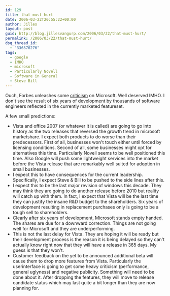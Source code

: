 ```yaml
---
id: 129
title: that must hurt
date: 2006-03-22T20:55:22+00:00
author: Jilles
layout: post
guid: http://blog.jillesvangurp.com/2006/03/22/that-must-hurt/
permalink: /2006/03/22/that-must-hurt/
dsq_thread_id:
  - "336376276"
tags:
  - google
  - IMHO
  - microsoft
  - Particularly Novell
  - Software in General
  - Steve Bill
---
```

Ouch, Forbes unleashes some <a href="http://www.forbes.com/2006/03/22/vista-microsoft-ballmer_cz_dl_0322microsoft.html?partner=links">criticism</a> on Microsoft. Well deserved IMHO. I don't see the result of six years of development by thousands of software engineers reflected in the currently marketed featureset.

A few small predictions:
<ul>
	<li>Vista and office 2007 (or whatever it is called) are going to go into history as the two releases that reversed the growth trend in microsoft marketshare. I expect both products to do worse than their predecessors. First of all, businesses won't touch either until forced by licensing conditions. Second of all, some businesses might opt for alternatives this time. Particularly Novell seems to be well positioned this time. Also Google will push some lightweight services into the market before the Vista release that are remarkably well suited for adoption in small businesses.</li>
	<li>I expect this to have consequences for the current leadership. Specifically, I expect Steve & Bill to be pushed to the side lines after this.</li>
	<li>I expect this to be the last major revision of windows this decade. They may think they are going to do another release before 2010 but reality will catch up with them. In fact, I expect that Vista will be the last time they can justify the insane R&D budget to the shareholders. Six years of development resulting in replacement purchases only is going to be a tough sell to shareholders.</li>
	<li>Clearly after six years of development, Microsoft stands empty handed. The shares are due for a downward correction. Things are not going well for Microsoft and they are underperforming.</li>
	<li>This is not the last delay for Vista. They are hoping it will be ready but their development process is the reason it is being delayed so they can't actually know right now that they will have a release in 365 days. My guess is that they won't.</li>
	<li>Customer feedback on the yet to be announced additional beta will cause them to drop more features from Vista. Particularly the userinterface is going to get some heavy criticism (performance, general uglyness) and negative publicity. Something will need to be done about it. After dropping the features, they will move to release candidate status which may last quite a bit longer than they are now planning for.</li>
</ul>